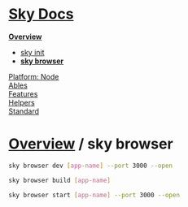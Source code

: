 <!--- This sky browser was auto-generated using "npx sky readme" --> 

# [Sky Docs](/README.md)

**[Overview](..%2F..%2F..%2Fdocs%2Foverview%2FOverview.md)**   
* [sky init](..%2F..%2F..%2Fdocs%2Foverview%2F1.sky-init%2Fsky%20init.md)
* **[sky browser](..%2F..%2F..%2Fdocs%2Foverview%2Fsky-browser%2Fsky%20browser.md)**
  
[Platform: Node](..%2F..%2F..%2F%40node%2FPlatform%3A%20Node.md)   
[Ables](..%2F..%2F..%2Fables%2FAbles.md)   
[Features](..%2F..%2F..%2Ffeatures%2FFeatures.md)   
[Helpers](..%2F..%2F..%2Fhelpers%2FHelpers.md)   
[Standard](..%2F..%2F..%2Fstandard%2FStandard.md)   

# [Overview](..%2F..%2F..%2Fdocs%2Foverview%2FOverview.md) / sky browser

```sh
sky browser dev [app-name] --port 3000 --open

```

```sh
sky browser build [app-name]

```

```sh
sky browser start [app-name] --port 3000 --open

```